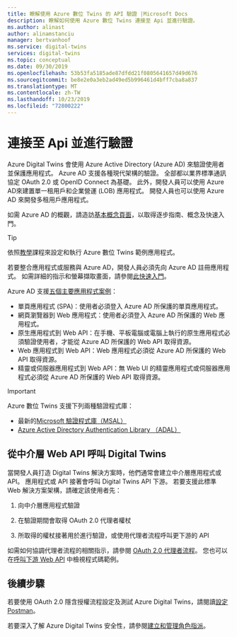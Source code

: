 ```yaml
---
title: 瞭解使用 Azure 數位 Twins 的 API 驗證 |Microsoft Docs
description: 瞭解如何使用 Azure 數位 Twins 連接至 Api 並進行驗證。
ms.author: alinast
author: alinamstanciu
manager: bertvanhoof
ms.service: digital-twins
services: digital-twins
ms.topic: conceptual
ms.date: 09/30/2019
ms.openlocfilehash: 53b53fa5185ade87dfdd21f0805641657d49d676
ms.sourcegitcommit: be8e2e0a3eb2ad49ed5b996461d4bff7cba8a837
ms.translationtype: MT
ms.contentlocale: zh-TW
ms.lasthandoff: 10/23/2019
ms.locfileid: "72800222"
---
```

# <a name="connect-to-and-authenticate-with-apis"></a>連接至 Api 並進行驗證

Azure Digital Twins 會使用 Azure Active Directory (Azure AD) 來驗證使用者並保護應用程式。 Azure AD 支援各種現代架構的驗證。 全部都以業界標準通訊協定 OAuth 2.0 或 OpenID Connect 為基礎。 此外，開發人員可以使用 Azure AD來建置單一租用戶和企業營運 (LOB) 應用程式。 開發人員也可以使用 Azure AD 來開發多租用戶應用程式。

如需 Azure AD 的概觀，請造訪[基本概念頁面](https://docs.microsoft.com/azure/active-directory/fundamentals/)，以取得逐步指南、概念及快速入門。

> [!TIP]
> 依照[教學](tutorial-facilities-setup.md)課程來設定和執行 Azure 數位 Twins 範例應用程式。

若要整合應用程式或服務與 Azure AD，開發人員必須先向 Azure AD 註冊應用程式。 如需詳細的指示和螢幕擷取畫面，請參閱[此快速入門](../active-directory/develop/quickstart-register-app.md)。

Azure AD 支援[五個主要應用程式案例](../active-directory/develop/v2-app-types.md)：

* 單頁應用程式 (SPA)：使用者必須登入 Azure AD 所保護的單頁應用程式。
* 網頁瀏覽器到 Web 應用程式：使用者必須登入 Azure AD 所保護的 Web 應用程式。
* 原生應用程式到 Web API：在手機、平板電腦或電腦上執行的原生應用程式必須驗證使用者，才能從 Azure AD 所保護的 Web API 取得資源。
* Web 應用程式到 Web API：Web 應用程式必須從 Azure AD 所保護的 Web API 取得資源。
* 精靈或伺服器應用程式到 Web API：無 Web UI 的精靈應用程式或伺服器應用程式必須從 Azure AD 所保護的 Web API 取得資源。

> [!IMPORTANT]
> Azure 數位 Twins 支援下列兩種驗證程式庫：
> * 最新的[Microsoft 驗證程式庫（MSAL）](https://docs.microsoft.com/azure/active-directory/develop/msal-overview)
> * [Azure Active Directory Authentication Library （ADAL）](https://docs.microsoft.com/azure/active-directory/develop/active-directory-authentication-libraries)

## <a name="call-digital-twins-from-a-middle-tier-web-api"></a>從中介層 Web API 呼叫 Digital Twins

當開發人員打造 Digital Twins 解決方案時，他們通常會建立中介層應用程式或 API。 應用程式或 API 接著會呼叫 Digital Twins API 下游。 若要支援此標準 Web 解決方案架構，請確定該使用者先：

1. 向中介層應用程式驗證

1. 在驗證期間會取得 OAuth 2.0 代理者權杖

1. 所取得的權杖接著用於進行驗證，或使用代理者流程呼叫更下游的 API

如需如何協調代理者流程的相關指示，請參閱 [OAuth 2.0 代理者流程](https://docs.microsoft.com/azure/active-directory/develop/v2-oauth2-on-behalf-of-flow)。 您也可以在[呼叫下游 Web API](https://github.com/Azure-Samples/active-directory-dotnet-webapi-onbehalfof) 中檢視程式碼範例。

## <a name="next-steps"></a>後續步驟

若要使用 OAuth 2.0 隱含授權流程設定及測試 Azure Digital Twins，請閱讀[設定 Postman](./how-to-configure-postman.md)。

若要深入了解 Azure Digital Twins 安全性，請參閱[建立和管理角色指派](./security-create-manage-role-assignments.md)。